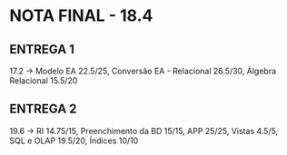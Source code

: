 # NOTA FINAL - 18.4 
## ENTREGA 1 
17.2 -> Modelo EA 22.5/25, Conversão EA - Relacional 26.5/30, Álgebra Relacional 15.5/20
## ENTREGA 2 
19.6 -> RI 14.75/15, Preenchimento da BD 15/15, APP 25/25, Vistas 4.5/5, SQL e OLAP 19.5/20, Índices 10/10
